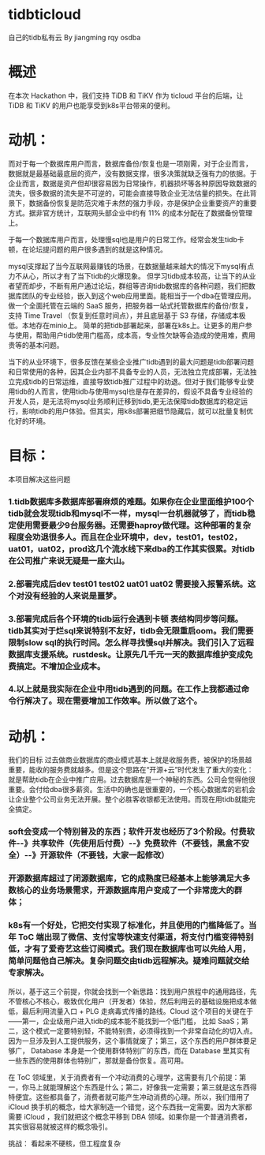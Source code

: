 # tidbticloud
自己的tidb私有云
By jiangming rqy osdba


# 概述

在本次 Hackathon 中，我们支持 TiDB 和 TiKV 作为 ticloud 平台的后端，让 TiDB 和 TiKV 的用户也能享受到k8s平台带来的便利。

# 动机：
而对于每一个数据库用户而言，数据库备份/恢复也是一项刚需，对于企业而言，数据就是最基础最底层的资产，没有数据支撑，很多决策就缺乏强有力的依据。于企业而言，数据是资产但却很容易因为日常操作，机器损坏等各种原因导致数据的流失，很多数据的流失是不可逆的，可能会直接导致企业无法估量的损失。在此背景下，数据备份恢复是防范灾难于未然的强力手段，亦是保护企业重要资产的重要方式。据非官方统计，互联网头部企业中约有 11% 的成本分配在了数据备份管理上。


于每一个数据库用户而言，处理慢sql也是用户的日常工作。经常会发生tidb卡顿，在论坛提问题的用户很多遇到的就是这种情况。


mysql支撑起了当今互联网最赚钱的场景，在数据量越来越大的情况下mysql有点力不从心，所以才有了当下tidb的火爆现象。
但学习tidb成本较高，让当下的从业者望而却步，不断有用户通过论坛，群组等咨询tidb数据库的各种问题，我们把数据库团队的专业经验，嵌入到这个web应用里面。能相当于一个dba在管理应用。
做一个全面托管在云端的 SaaS 服务，把服务器一站式托管数据库的备份/恢复，支持 Time Travel （恢复到任意时间点），并且底层基于 S3 存储，存储成本极低。本地存在minio上。
简单的把tidb部署起来，部署在k8s上。让更多的用户参与使用，帮助用户tidb使用门槛高，成本高，专业性欠缺等会造成的使用难，费用贵等的基本问题。

当下的从业环境下，很多反馈在某些企业推广tidb遇到的最大问题是tidb部署问题和日常使用的各种，因其企业内部不具备专业的人员，无法独立完成部署，无法独立完成tidb的日常运维，直接导致tidb推广过程中的劝退。但对于我们能够专业使用tidb的人而言，使用tidb与使用mysql也是存在差异的，假设不具备专业经验的开发人员，是无法将mysql业务顺利迁移到tidb,更无法保障tidb数据库的稳定运行，影响tidb的用户体验。但其实，用k8s部署把细节隐藏后，就可以批量复制优化好的环境。

# 目标：
本项目解决这些问题
### 1.tidb数据库多数据库部署麻烦的难题。如果你在企业里面维护100个tidb就会发现tidb和mysql不一样，mysql一台机器就够了，而tidb稳定使用需要最少9台服务器。还需要haproy做代理。这种部署的复杂程度会劝退很多人。而且在企业环境中，dev，test01，test02，uat01，uat02，prod这几个流水线下来dba的工作其实很累。对tidb在公司推广来说无疑是一座大山。
### 2.部署完成后dev test01 test02 uat01 uat02 需要接入报警系统。这个对没有经验的人来说是噩梦。
### 3.部署完成后各个环境的tidb运行会遇到卡顿 表结构同步等问题。tidb其实对于烂sql来说特别不友好，tidb会无限重启oom。我们需要限制slow sql的执行时间。怎么样寻找慢sql并解决。我们引入了远程数据库支援系统。rustdesk。让原先几千元一天的数据库维护变成免费搞定。不增加企业成本。
### 4.以上就是我实际在企业中用tidb遇到的问题。在工作上我都通过命令行解决了。现在需要增加工作效率。所以做了这个。

# 动机：
我们的目标
过去做商业数据库的商业模式基本上就是收服务费，被保护的场景越重要，能收的服务费就越多。但是这个思路在“开源+云”时代发生了重大的变化：
就是帮助tidb在企业中推广应用。过去数据库是一个神秘的东西。公司会觉得他很重要。会付给dba很多薪资。生活中的确也是很重要的，一个核心数据库的宕机会让企业整个公司业务无法开展。整个必胜客收银都无法使用。而现在用tidb就能完全搞定。

### soft会变成一个特别普及的东西；软件开发也经历了3个阶段。付费软件--》共享软件（先使用后付费）--》免费软件（不要钱，黑盒不安全）--》开源软件（不要钱，大家一起修改）
### 开源数据库超过了闭源数据库，它的成熟度已经基本上能够满足大多数核心的业务场景需求，开源数据库用户变成了一个非常庞大的群体；
### k8s有一个好处，它把交付实现了标准化，并且使用的门槛降低了。当年 ToC 端出现了微信、支付宝等快速支付渠道，将支付门槛变得特别低，才有了爱奇艺这些订阅模式。我们现在数据库也可以先给人用，简单问题他自己解决。复杂问题交由tidb远程解决。疑难问题就交给专家解决。

所以，基于这三个前提，你就会找到一个新思路：找到用户旅程中的通用路径，先不管核心不核心，极致优化用户（开发者）体验，然后利用云的基础设施把成本做低，最后利用流量入口 + PLG 走病毒式传播的路线。Cloud 这个项目的关键在于——第一，企业级用户进入tidb的成本能不能找到一个低门槛， 比如 SaaS；第二，这个模式一定要特别轻，不能特别贵，必须得找到一个非常自动化的切入点。因为一旦涉及到人工提供服务，这个事情就废了；第三，这个东西的用户群体要足够广， Database 本身是一个使用群体特别广的东西，而在 Database 里其实有一些东西的使用群体也特别广，那就是备份恢复。高可用。

在 ToC 领域里，关于消费者有一个冲动消费的心理学，这需要有几个前提：第一，你马上就能理解这个东西是什么；第二，好像我一定需要；第三就是这东西得特便宜。这些都具备了，消费者就可能产生冲动消费的心理。所以，我们借用了 iCloud 换手机的概念，给大家制造一个错觉，这个东西我一定需要。因为大家都需要 iCloud ，我们就把这个概念平移到 DBA 领域。如果你是一个普通消费者，其实很容易就被这样的概念吸引。

挑战：
看起来不硬核，但工程度复杂
